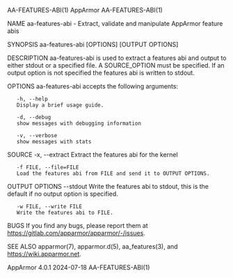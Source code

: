 AA-FEATURES-ABI(1)							   AppArmor							    AA-FEATURES-ABI(1)

NAME
       aa-features-abi - Extract, validate and manipulate AppArmor feature abis

SYNOPSIS
       aa-features-abi [OPTIONS] <SOURCE> [OUTPUT OPTIONS]

DESCRIPTION
       aa-features-abi is used to extract a features abi and output to either stdout or a specified file. A SOURCE_OPTION must be specified.  If an output
       option is not specified the features abi is written to stdout.

OPTIONS
       aa-features-abi accepts the following arguments:

       -h, --help
	   Display a brief usage guide.

       -d, --debug
	   show messages with debugging information

       -v, --verbose
	   show messages with stats

SOURCE
       -x, --extract
	   Extract the features abi for the kernel

       -f FILE, --file=FILE
	   Load the features abi from FILE and send it to OUTPUT OPTIONS.

OUTPUT OPTIONS
       --stdout
	   Write the features abi to stdout, this is the default if no output option is specified.

       -w FILE, --write FILE
	   Write the features abi to FILE.

BUGS
       If you find any bugs, please report them at <https://gitlab.com/apparmor/apparmor/-/issues>.

SEE ALSO
       apparmor(7), apparmor.d(5), aa_features(3), and <https://wiki.apparmor.net>.

AppArmor 4.0.1								  2024-07-18							    AA-FEATURES-ABI(1)
